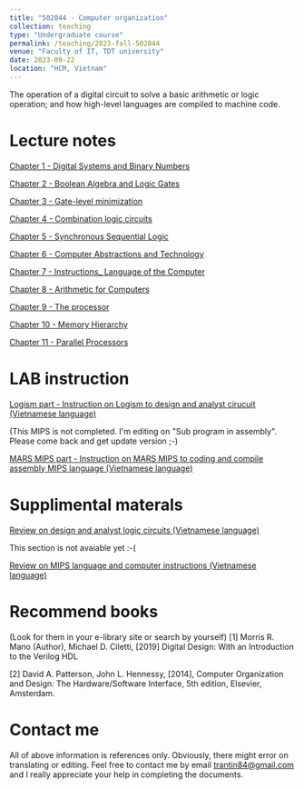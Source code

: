 ```yaml
---
title: "502044 - Computer organization"
collection: teaching
type: "Undergraduate course"
permalink: /teaching/2023-fall-502044
venue: "Faculty of IT, TDT university"
date: 2023-09-22
location: "HCM, Vietnam"
---
```


The operation of a digital circuit to solve a basic arithmetic or logic operation; and how high-level languages are compiled to machine code.

Lecture notes
======
<a href="https://drive.google.com/file/d/1-wTKI9-l04IfObjKLv7Y8tq2Y75No8Cl/view?usp=drive_link" target="_blank">Chapter 1 - Digital Systems and Binary Numbers</a>

<a href="https://drive.google.com/file/d/1-yvWV7nfUUkHBn95bJ_suj9lidfH2b6o/view?usp=sharing" target="_blank">Chapter 2 - Boolean Algebra and Logic Gates</a>

<a href="https://drive.google.com/file/d/103qiw3gDSP5nuRgdGzk7tHpJrWmnc-pl/view?usp=sharing" target="_blank">Chapter 3 - Gate-level minimization</a>

<a href="https://drive.google.com/file/d/10GoXZEPgvEHDBy2tWDm1CrAy0DilVDpJ/view?usp=sharing" target="_blank">Chapter 4 - Combination logic circuits</a>

<a href="https://drive.google.com/file/d/10MjGRh5KMOdfKFqFVlRMB2cZ3AwXWrDi/view?usp=sharing" target="_blank">Chapter 5 - Synchronous Sequential Logic</a>

<a href="https://drive.google.com/file/d/10dn-_J-BofU3Ba4nhUH6Rf6cxePYk2yM/view?usp=sharing" target="_blank">Chapter 6 - Computer Abstractions and Technology</a>

<a href="https://drive.google.com/file/d/10eu9SxHze2nEHEiP7otshWeYMIZeIoUd/view?usp=sharing" target="_blank">Chapter 7 - Instructions_ Language of the Computer</a>

<a href="https://drive.google.com/file/d/10mvkhzFKcqecI2HboaMKi__uWT8VA2b-/view?usp=sharing" target="_blank">Chapter 8 - Arithmetic for Computers</a>

<a href="https://drive.google.com/file/d/110OfZebiDgwctEv0VGE5uuT-cuYeaHNF/view?usp=sharing" target="_blank">Chapter 9 - The processor</a>

<a href="https://drive.google.com/file/d/116cA6L2FEjm8GV_ltOCGmYKJJAc7BusF/view?usp=sharing" target="_blank">Chapter 10 - Memory Hierarchy</a>

<a href="https://drive.google.com/file/d/119xmsELcJaRnejGDpflOJCoFm-GBbNh9/view?usp=sharing" target="_blank">Chapter 11 - Parallel Processors</a>

LAB instruction
======
<a href="https://drive.google.com/file/d/1bLkjDr1OqjTq7V_d_v4h6IUTSproHT6E/view?usp=sharing" target="_blank">Logism part - Instruction on Logism to design and analyst cirucuit (Vietnamese language)</a>

(This MIPS is not completed. I'm editing on "Sub program in assembly". Please come back and get update version ;-)

<a href="https://drive.google.com/file/d/1CtcVsc1G3FoumLHbQZmFXRUkbzAyxO9Q/view?usp=sharing" target="_blank">MARS MIPS part - Instruction on MARS MIPS to coding and compile assembly MIPS language (Vietnamese language)</a>

Supplimental materals
======
<a href="https://drive.google.com/file/d/12Vfvlh6B-ZScP7PKfMMM48IugExZaEhR/view?usp=sharing" target="_blank">Review on design and analyst logic circuits (Vietnamese language)</a>

This section is not avaiable yet :-(

<a href="" target="_blank">Review on MIPS language and computer instructions (Vietnamese language)</a>

Recommend books
======
(Look for them in your e-library site or search by yourself)
[1] Morris R. Mano (Author), Michael D. Ciletti, [2019] Digital Design: With an Introduction to the Verilog HDL

[2] David A. Patterson, John L. Hennessy, [2014], Computer Organization and Design: The Hardware/Software Interface, 5th edition, Elsevier, Amsterdam.

Contact me
======
All of above information is references only. Obviously, there might error on translating or editing. Feel free to contact me by email trantin84@gmail.com and I really appreciate your help in completing the documents.
